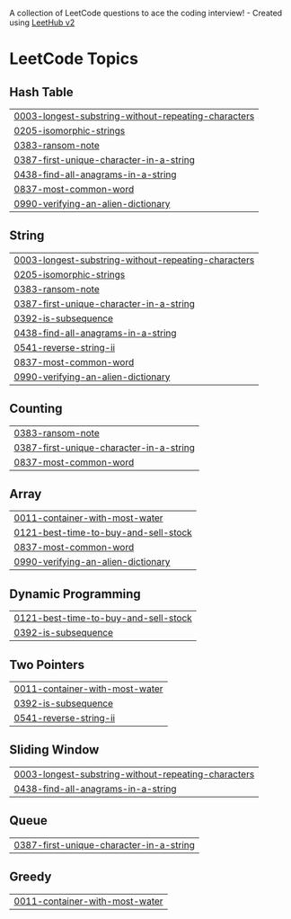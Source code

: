A collection of LeetCode questions to ace the coding interview! - Created using [LeetHub v2](https://github.com/arunbhardwaj/LeetHub-2.0)
<!---LeetCode Topics Start-->
# LeetCode Topics
## Hash Table
|  |
| ------- |
| [0003-longest-substring-without-repeating-characters](https://github.com/vbr1058/LeetCode/tree/master/0003-longest-substring-without-repeating-characters) |
| [0205-isomorphic-strings](https://github.com/vbr1058/LeetCode/tree/master/0205-isomorphic-strings) |
| [0383-ransom-note](https://github.com/vbr1058/LeetCode/tree/master/0383-ransom-note) |
| [0387-first-unique-character-in-a-string](https://github.com/vbr1058/LeetCode/tree/master/0387-first-unique-character-in-a-string) |
| [0438-find-all-anagrams-in-a-string](https://github.com/vbr1058/LeetCode/tree/master/0438-find-all-anagrams-in-a-string) |
| [0837-most-common-word](https://github.com/vbr1058/LeetCode/tree/master/0837-most-common-word) |
| [0990-verifying-an-alien-dictionary](https://github.com/vbr1058/LeetCode/tree/master/0990-verifying-an-alien-dictionary) |
## String
|  |
| ------- |
| [0003-longest-substring-without-repeating-characters](https://github.com/vbr1058/LeetCode/tree/master/0003-longest-substring-without-repeating-characters) |
| [0205-isomorphic-strings](https://github.com/vbr1058/LeetCode/tree/master/0205-isomorphic-strings) |
| [0383-ransom-note](https://github.com/vbr1058/LeetCode/tree/master/0383-ransom-note) |
| [0387-first-unique-character-in-a-string](https://github.com/vbr1058/LeetCode/tree/master/0387-first-unique-character-in-a-string) |
| [0392-is-subsequence](https://github.com/vbr1058/LeetCode/tree/master/0392-is-subsequence) |
| [0438-find-all-anagrams-in-a-string](https://github.com/vbr1058/LeetCode/tree/master/0438-find-all-anagrams-in-a-string) |
| [0541-reverse-string-ii](https://github.com/vbr1058/LeetCode/tree/master/0541-reverse-string-ii) |
| [0837-most-common-word](https://github.com/vbr1058/LeetCode/tree/master/0837-most-common-word) |
| [0990-verifying-an-alien-dictionary](https://github.com/vbr1058/LeetCode/tree/master/0990-verifying-an-alien-dictionary) |
## Counting
|  |
| ------- |
| [0383-ransom-note](https://github.com/vbr1058/LeetCode/tree/master/0383-ransom-note) |
| [0387-first-unique-character-in-a-string](https://github.com/vbr1058/LeetCode/tree/master/0387-first-unique-character-in-a-string) |
| [0837-most-common-word](https://github.com/vbr1058/LeetCode/tree/master/0837-most-common-word) |
## Array
|  |
| ------- |
| [0011-container-with-most-water](https://github.com/vbr1058/LeetCode/tree/master/0011-container-with-most-water) |
| [0121-best-time-to-buy-and-sell-stock](https://github.com/vbr1058/LeetCode/tree/master/0121-best-time-to-buy-and-sell-stock) |
| [0837-most-common-word](https://github.com/vbr1058/LeetCode/tree/master/0837-most-common-word) |
| [0990-verifying-an-alien-dictionary](https://github.com/vbr1058/LeetCode/tree/master/0990-verifying-an-alien-dictionary) |
## Dynamic Programming
|  |
| ------- |
| [0121-best-time-to-buy-and-sell-stock](https://github.com/vbr1058/LeetCode/tree/master/0121-best-time-to-buy-and-sell-stock) |
| [0392-is-subsequence](https://github.com/vbr1058/LeetCode/tree/master/0392-is-subsequence) |
## Two Pointers
|  |
| ------- |
| [0011-container-with-most-water](https://github.com/vbr1058/LeetCode/tree/master/0011-container-with-most-water) |
| [0392-is-subsequence](https://github.com/vbr1058/LeetCode/tree/master/0392-is-subsequence) |
| [0541-reverse-string-ii](https://github.com/vbr1058/LeetCode/tree/master/0541-reverse-string-ii) |
## Sliding Window
|  |
| ------- |
| [0003-longest-substring-without-repeating-characters](https://github.com/vbr1058/LeetCode/tree/master/0003-longest-substring-without-repeating-characters) |
| [0438-find-all-anagrams-in-a-string](https://github.com/vbr1058/LeetCode/tree/master/0438-find-all-anagrams-in-a-string) |
## Queue
|  |
| ------- |
| [0387-first-unique-character-in-a-string](https://github.com/vbr1058/LeetCode/tree/master/0387-first-unique-character-in-a-string) |
## Greedy
|  |
| ------- |
| [0011-container-with-most-water](https://github.com/vbr1058/LeetCode/tree/master/0011-container-with-most-water) |
<!---LeetCode Topics End-->